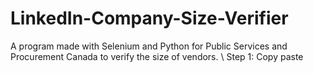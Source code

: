 # LinkedIn-Company-Size-Verifier
A program made with Selenium and Python for Public Services and Procurement Canada to verify the size of vendors. \\ 
Step 1: Copy paste
